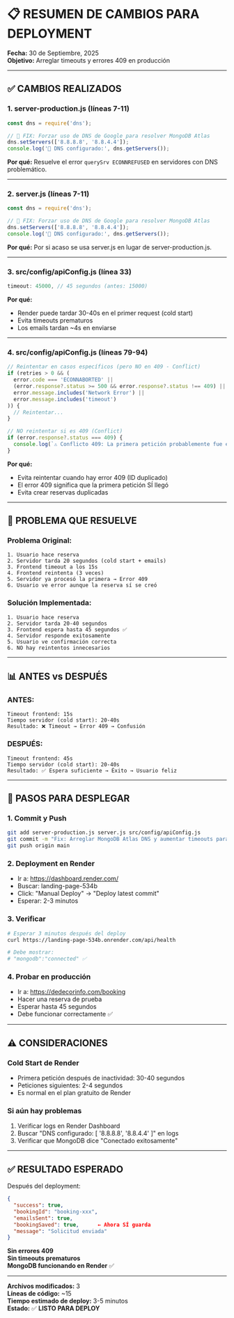 # 📋 RESUMEN DE CAMBIOS PARA DEPLOYMENT

**Fecha:** 30 de Septiembre, 2025  
**Objetivo:** Arreglar timeouts y errores 409 en producción

---

## ✅ CAMBIOS REALIZADOS

### 1. **server-production.js** (líneas 7-11)
```javascript
const dns = require('dns');

// 🔧 FIX: Forzar uso de DNS de Google para resolver MongoDB Atlas  
dns.setServers(['8.8.8.8', '8.8.4.4']);
console.log('🔧 DNS configurado:', dns.getServers());
```

**Por qué:** Resuelve el error `querySrv ECONNREFUSED` en servidores con DNS problemático.

---

### 2. **server.js** (líneas 7-11)
```javascript
const dns = require('dns');

// 🔧 FIX: Forzar uso de DNS de Google para resolver MongoDB Atlas
dns.setServers(['8.8.8.8', '8.8.4.4']);
console.log('🔧 DNS configurado:', dns.getServers());
```

**Por qué:** Por si acaso se usa server.js en lugar de server-production.js.

---

### 3. **src/config/apiConfig.js** (línea 33)
```javascript
timeout: 45000, // 45 segundos (antes: 15000)
```

**Por qué:** 
- Render puede tardar 30-40s en el primer request (cold start)
- Evita timeouts prematuros
- Los emails tardan ~4s en enviarse

---

### 4. **src/config/apiConfig.js** (líneas 79-94)
```javascript
// Reintentar en casos específicos (pero NO en 409 - Conflict)
if (retries > 0 && (
  error.code === 'ECONNABORTED' || 
  (error.response?.status >= 500 && error.response?.status !== 409) ||
  error.message.includes('Network Error') ||
  error.message.includes('timeout')
)) {
  // Reintentar...
}

// NO reintentar si es 409 (Conflict)
if (error.response?.status === 409) {
  console.log(`⚠️ Conflicto 409: La primera petición probablemente fue exitosa`);
}
```

**Por qué:**
- Evita reintentar cuando hay error 409 (ID duplicado)
- El error 409 significa que la primera petición SÍ llegó
- Evita crear reservas duplicadas

---

## 🎯 PROBLEMA QUE RESUELVE

### Problema Original:
```
1. Usuario hace reserva
2. Servidor tarda 20 segundos (cold start + emails)
3. Frontend timeout a los 15s
4. Frontend reintenta (3 veces)
5. Servidor ya procesó la primera → Error 409
6. Usuario ve error aunque la reserva sí se creó
```

### Solución Implementada:
```
1. Usuario hace reserva
2. Servidor tarda 20-40 segundos
3. Frontend espera hasta 45 segundos ✅
4. Servidor responde exitosamente
5. Usuario ve confirmación correcta
6. NO hay reintentos innecesarios
```

---

## 📊 ANTES vs DESPUÉS

### ANTES:
```
Timeout frontend: 15s
Tiempo servidor (cold start): 20-40s
Resultado: ❌ Timeout → Error 409 → Confusión
```

### DESPUÉS:
```
Timeout frontend: 45s
Tiempo servidor (cold start): 20-40s
Resultado: ✅ Espera suficiente → Éxito → Usuario feliz
```

---

## 🚀 PASOS PARA DESPLEGAR

### 1. Commit y Push
```bash
git add server-production.js server.js src/config/apiConfig.js
git commit -m "Fix: Arreglar MongoDB Atlas DNS y aumentar timeouts para Render"
git push origin main
```

### 2. Deployment en Render
- Ir a: https://dashboard.render.com/
- Buscar: landing-page-534b
- Click: "Manual Deploy" → "Deploy latest commit"
- Esperar: 2-3 minutos

### 3. Verificar
```bash
# Esperar 3 minutos después del deploy
curl https://landing-page-534b.onrender.com/api/health

# Debe mostrar:
# "mongodb":"connected" ✅
```

### 4. Probar en producción
- Ir a: https://dedecorinfo.com/booking
- Hacer una reserva de prueba
- Esperar hasta 45 segundos
- Debe funcionar correctamente ✅

---

## ⚠️ CONSIDERACIONES

### Cold Start de Render
- Primera petición después de inactividad: 30-40 segundos
- Peticiones siguientes: 2-4 segundos
- Es normal en el plan gratuito de Render

### Si aún hay problemas
1. Verificar logs en Render Dashboard
2. Buscar "DNS configurado: [ '8.8.8.8', '8.8.4.4' ]" en logs
3. Verificar que MongoDB dice "Conectado exitosamente"

---

## ✅ RESULTADO ESPERADO

Después del deployment:

```json
{
  "success": true,
  "bookingId": "booking-xxx",
  "emailsSent": true,
  "bookingSaved": true,      ← Ahora SÍ guarda
  "message": "Solicitud enviada"
}
```

**Sin errores 409**  
**Sin timeouts prematuros**  
**MongoDB funcionando en Render** ✅

---

**Archivos modificados:** 3  
**Líneas de código:** ~15  
**Tiempo estimado de deploy:** 3-5 minutos  
**Estado:** ✅ **LISTO PARA DEPLOY**
